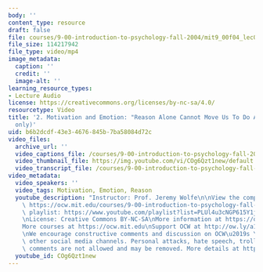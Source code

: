 ```yaml
---
body: ''
content_type: resource
draft: false
file: courses/9-00-introduction-to-psychology-fall-2004/mit9_00f04_lec02_360p_16_9.mp4
file_size: 114217942
file_type: video/mp4
image_metadata:
  caption: ''
  credit: ''
  image-alt: ''
learning_resource_types:
- Lecture Audio
license: https://creativecommons.org/licenses/by-nc-sa/4.0/
resourcetype: Video
title: '2. Motivation and Emotion: "Reason Alone Cannot Move Us To Do Anything" (audio
  only)'
uid: b6b2dcdf-43e3-4676-845b-7ba58084d72c
video_files:
  archive_url: ''
  video_captions_file: /courses/9-00-introduction-to-psychology-fall-2004/mit9_00f04_lec02_captions.vtt
  video_thumbnail_file: https://img.youtube.com/vi/COg6Qzt1new/default.jpg
  video_transcript_file: /courses/9-00-introduction-to-psychology-fall-2004/1QzQbtNG1s2b1E2l7QEO-bXPoAbV27uLO_transcript.pdf
video_metadata:
  video_speakers: ''
  video_tags: Motivation, Emotion, Reason
  youtube_description: "Instructor: Prof. Jeremy Wolfe\n\nView the complete course:\
    \ https://ocw.mit.edu/courses/9-00-introduction-to-psychology-fall-2004/\nYouTube\
    \ playlist: https://www.youtube.com/playlist?list=PLUl4u3cNGP615Y1j9Ok3szAH5DxhFjTHo\n\
    \nLicense: Creative Commons BY-NC-SA\nMore information at https://ocw.mit.edu/terms\n\
    More courses at https://ocw.mit.edu\nSupport OCW at http://ow.ly/a1If50zVRlQ\n\
    \nWe encourage constructive comments and discussion on OCW\u2019s YouTube and\
    \ other social media channels. Personal attacks, hate speech, trolling, and inappropriate\
    \ comments are not allowed and may be removed. More details at https://ocw.mit.edu/comments."
  youtube_id: COg6Qzt1new
---
```

